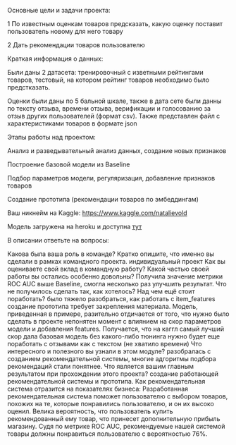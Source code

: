 Основные цели и задачи проекта:

1 По известным оценкам товаров предсказать, какую оценку поставит пользователь новому для него товару

2 Дать рекомендации товаров пользователю

Краткая информация о данных:

Были даны 2 датасета: тренировочный с изветными рейтингами товаров, тестовый, на котором рейтинг товаров необходимо было предстказать.

Оценки были даны по 5 бальной шкале, также в дата сете были данны по тексту отзыва, времени отзыва, верификации и голосованию за отзыв других пользователей (формат csv). Также представлен файл с характеристиками товаров в формате json

Этапы работы над проектом:

Анализ и разведывательный анализ данных, создание новых признаков

Построение базовой модели из Baseline

Подбор параметров модели, регуляризация, добавление признаков товаров

Создание прототипа (рекомендации товаров по эмбеддингам)

Ваш никнейм на Kaggle: https://www.kaggle.com/natalievold

Модель загружена на heroku и доступна [тут](https://lit-refuge-86212.herokuapp.com/)

В описании ответьте на вопросы:

Какова была ваша роль в команде? Кратко опишите, что именно вы сделали в рамках командного проекта.
индивидуальный проект
Как вы оцениваете свой вклад в командную работу?
Какой частью своей работы вы остались особенно довольны?
Получила значение метрики ROC AUC выше Baseline, смогла несколько раз улучшить результат.
Что не получилось сделать так, как хотелось? Над чем ещё стоит поработать?
было тяжело разобраться, как работать с item_features
создание прототипа требует закрепления материала. Модель, приведенная в примере, разительно отдичается от того, что нужно было сделать в проекте
непонятен момент с влиянием на скор параметров модели и добавления features. Получается, что на каггл самый лучший скор дала базовая модель без какого-либо тюнинга
нужно будет еще поработать с отзывами как с текстом (не хватило времени)
Что интересного и полезного вы узнали в этом модуле?
разобралась с созданием рекомендательной системы, многие адгоритмы подбора рекомендаций стали понятнее.
Что является вашим главным результатом при прохождении этого проекта?
создание работающей рекомендательной системы и прототипа.
Как рекомендательная система отразится на показателях бизнеса: Разработанная рекомендательная система поможет пользователю с выбором товаров, похожих на те, которые понравились пользователю, и он их высоко оценил. Велика вероятность, что пользователь купить рекомендованный ему товар, что принесет дополнительную прибыль магазину. Судя по метрике ROC AUC, рекомендуемые нашей системой товары должны понравиться пользователю с вероятностью 76%.
